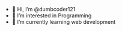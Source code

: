 - 👋 Hi, I’m @dumbcoder121
- 👀 I’m interested in Programming
- 🌱 I’m currently learning web development


<!---
dumbcoder121/dumbcoder121 is a ✨ special ✨ repository because its `README.md` (this file) appears on your GitHub profile.
You can click the Preview link to take a look at your changes.
--->
